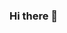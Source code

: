 ### Hi there 👋


<div onload="onLoad();">
    <div id="app_title" style="margin-bottom : 10px;">
        <table style="margin:0 auto; border-collapse: separate; border-spacing:15px;">
         <tr>
             <td>
                 <!-- Matrix Effect Banner -->
                 <ins class="adsbygoogle"
                      style="display:inline-block;width:728px;height:90px"
                      data-ad-client="ca-pub-6053497427111977"
                      data-ad-slot="9270488445"></ins>
             </td>
         </tr>
        </table>
         </div>
     <div id="content">
         <canvas id="canvas" style="width: 1200px;height: 400px;></canvas>
     </div>

    <script type="text/javascript">
       function start(q) {
			var s = window.screen;
			var width = q.width = s.width;
			var height = q.height = s.height;
			var letters = Array(256).join(1).split('');

			var draw = function () {
			  q.getContext('2d').fillStyle='rgba(0,0,0,.05)';
			  q.getContext('2d').fillRect(0,0,width,height);
			  q.getContext('2d').fillStyle='#0F0';
			  letters.map(function(y_pos, index){
			    text = String.fromCharCode(3e4+Math.random()*33);
			    x_pos = index * 10;
			    q.getContext('2d').fillText(text, x_pos, y_pos);
			    letters[index] = (y_pos > 758 + Math.random() * 1e4) ? 0 : y_pos + 10;
			  });
			};
			setInterval(draw, 40);
		}
		
		function onLoad() {
			var canvas = document.getElementById("canvas");
			start(canvas);
		}
    </script>
</div>

<!--
**MatiasDevop/MatiasDevop** is a ✨ _special_ ✨ repository because its `README.md` (this file) appears on your GitHub profile.

Here are some ideas to get you started:

- 🔭 I’m currently working on ...
- 🌱 I’m currently learning ...
- 👯 I’m looking to collaborate on ...
- 🤔 I’m looking for help with ...
- 💬 Ask me about ...
- 📫 How to reach me: ...
- 😄 Pronouns: ...
- ⚡ Fun fact: ...
-->
                                              😄 I'm looking for a remote job long term let me know
